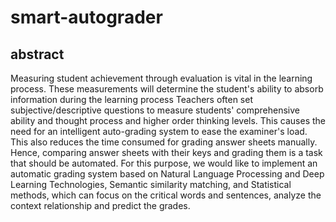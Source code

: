 # smart-autograder

## abstract
Measuring student achievement through evaluation is vital in the learning process. These measurements will determine the student's ability to absorb information during the learning process Teachers often set subjective/descriptive questions to measure students' comprehensive ability and thought process and higher order thinking levels. This causes the need for an intelligent auto-grading system to ease the examiner's load. This also reduces the time consumed for grading answer sheets manually. Hence, comparing answer sheets with their keys and grading them is a task that should be automated. For this purpose, we would like to implement an automatic grading system based on Natural Language Processing and Deep Learning Technologies, Semantic similarity matching, and Statistical methods, which can focus on the critical words and sentences, analyze the context relationship and predict the grades.

